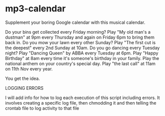 # mp3-calendar
Supplement your boring Google calendar with this musical calendar.

Do your bins get collected every Friday morning? Play "My old man's a dustman" at 9pm every Thursday and again on Friday 6pm to bring them back in. 
Do you mow your lawn every other Sunday? Play "The first cut is the deepest" every 2nd Sunday at 10am. 
Do you go dancing every Tuesday night? Play "Dancing Queen" by ABBA every Tuesday at 6pm. 
Play "Happy Birthday" at 8am every time it's someone's birthday in your family. 
Play the national anthem on your country's special day. 
Play "the last call" at 11am on 11th Nov every year. 

You get the idea. 

LOGGING ERRORS

I will add info for how to log each execution of this script including errors. It involves creating a specific log file, then chmodding it and then telling the crontab file to log activity to that file
